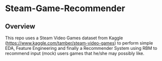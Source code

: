 # Steam-Game-Recommender
## Overview
This repo uses a Steam Video Games dataset from Kaggle (https://www.kaggle.com/tamber/steam-video-games) to perform simple EDA, Feature Engineering and finally a Recommender System using RBM to recommend input (mock) users games that he/she may possibly like.
